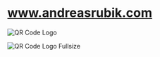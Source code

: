 # www.andreasrubik.com

![QR Code Logo](https://www.andreasrubik.com/img/qr_logo.png?width=500px&height=500px)

![QR Code Logo Fullsize](https://www.andreasrubik.com/img/qr_logo_full.png?width=500px&height=500px)